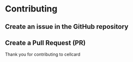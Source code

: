 # Contributing

## Create an issue in the GitHub repository

## Create a Pull Request (PR)

Thank you for contributing to cellcard